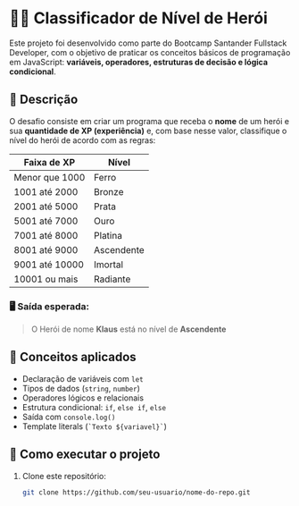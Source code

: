 # 🧙‍♂️ Classificador de Nível de Herói

Este projeto foi desenvolvido como parte do Bootcamp Santander Fullstack Developer, com o objetivo de praticar os conceitos básicos de programação em JavaScript: **variáveis, operadores, estruturas de decisão e lógica condicional**.

## 🚀 Descrição

O desafio consiste em criar um programa que receba o **nome** de um herói e sua **quantidade de XP (experiência)** e, com base nesse valor, classifique o nível do herói de acordo com as regras:

| Faixa de XP         | Nível       |
|---------------------|-------------|
| Menor que 1000      | Ferro       |
| 1001 até 2000       | Bronze      |
| 2001 até 5000       | Prata       |
| 5001 até 7000       | Ouro        |
| 7001 até 8000       | Platina     |
| 8001 até 9000       | Ascendente  |
| 9001 até 10000      | Imortal     |
| 10001 ou mais       | Radiante    |

### 🖥️ Saída esperada:
> O Herói de nome **Klaus** está no nível de **Ascendente**

## 🧠 Conceitos aplicados

- Declaração de variáveis com `let`
- Tipos de dados (`string`, `number`)
- Operadores lógicos e relacionais
- Estrutura condicional: `if`, `else if`, `else`
- Saída com `console.log()`
- Template literals (`` `Texto ${variavel}` ``)

## 📁 Como executar o projeto

1. Clone este repositório:
   ```bash
   git clone https://github.com/seu-usuario/nome-do-repo.git
